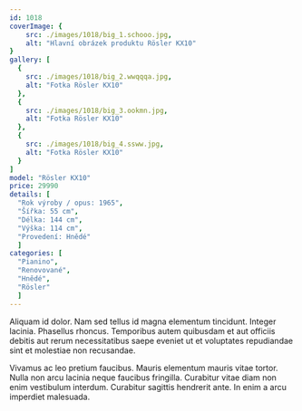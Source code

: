 ```yaml
---
id: 1018
coverImage: {
    src: ./images/1018/big_1.schooo.jpg,
    alt: "Hlavní obrázek produktu Rösler KX10"
}
gallery: [
  {
    src: ./images/1018/big_2.wwqqqa.jpg,
    alt: "Fotka Rösler KX10"
  },
  {
    src: ./images/1018/big_3.ookmn.jpg,
    alt: "Fotka Rösler KX10"
  },
  {
    src: ./images/1018/big_4.ssww.jpg,
    alt: "Fotka Rösler KX10"
  }
]
model: "Rösler KX10"
price: 29990
details: [
  "Rok výroby / opus: 1965",
  "Šířka: 55 cm",
  "Délka: 144 cm",
  "Výška: 114 cm",
  "Provedení: Hnědé"
  ]
categories: [
  "Pianino",
  "Renovované",
  "Hnědé",
  "Rösler"
  ]
---
```


Aliquam id dolor. Nam sed tellus id magna elementum tincidunt. Integer lacinia. Phasellus rhoncus. Temporibus autem quibusdam et aut officiis debitis aut rerum necessitatibus saepe eveniet ut et voluptates repudiandae sint et molestiae non recusandae.

Vivamus ac leo pretium faucibus. Mauris elementum mauris vitae tortor. Nulla non arcu lacinia neque faucibus fringilla. Curabitur vitae diam non enim vestibulum interdum. Curabitur sagittis hendrerit ante. In enim a arcu imperdiet malesuada.